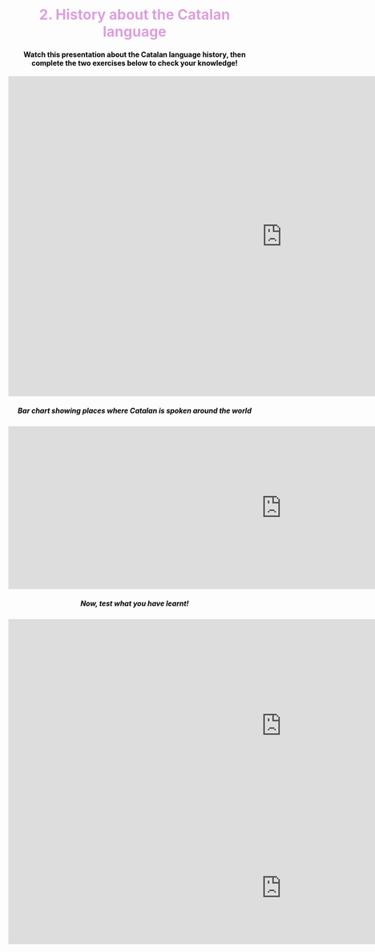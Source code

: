 
<h1 style="color:plum;" align="center">2. History about the Catalan language</h1>

<h4 style="color:black;" align="center">Watch this presentation about the Catalan language history, then complete the two exercises below to check your knowledge!</h4>

<iframe src="https://h5p.org/h5p/embed/473209" width="1091" height="639" frameborder="0" allowfullscreen="allowfullscreen"></iframe><script src="https://h5p.org/sites/all/modules/h5p/library/js/h5p-resizer.js" charset="UTF-8"></script>

<h5 style="color:black;" align="center">Bar chart showing places where Catalan is spoken around the world</h5>

<iframe src="https://h5p.org/h5p/embed/473226" width="1090" height="325" frameborder="0" allowfullscreen="allowfullscreen"></iframe><script src="https://h5p.org/sites/all/modules/h5p/library/js/h5p-resizer.js" charset="UTF-8"></script>

<h5 style="color:black;" align="center">Now, test what you have learnt!</h5>

<iframe src="https://h5p.org/h5p/embed/473230" width="1090" height="425" frameborder="0" allowfullscreen="allowfullscreen"></iframe><script src="https://h5p.org/sites/all/modules/h5p/library/js/h5p-resizer.js" charset="UTF-8"></script>

<iframe src="https://h5p.org/h5p/embed/473218" width="1090" height="224" frameborder="0" allowfullscreen="allowfullscreen"></iframe><script src="https://h5p.org/sites/all/modules/h5p/library/js/h5p-resizer.js" charset="UTF-8"></script>

